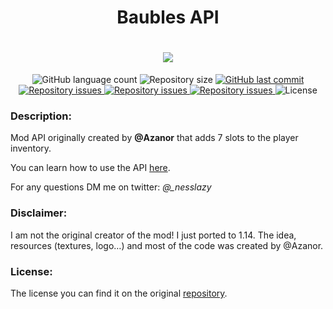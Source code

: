 <h1 align="center">Baubles API</h1>
<h1 align="center">
  <img src="https://raw.githubusercontent.com/lazyMods/Baubles/master/src/main/resources/flogo.png"><br>
</h1>

<p align="center">
  <img alt="GitHub language count" src="https://img.shields.io/github/languages/count/lazyMods/Baubles.svg">

  <img alt="Repository size" src="https://img.shields.io/github/repo-size/lazyMods/Baubles.svg">
  
  <a href="https://github.com/lazyMods/Baubles/commits/master">
    <img alt="GitHub last commit" src="https://img.shields.io/github/last-commit/lazyMods/Baubles.svg">
  </a>

  <a href="https://github.com/lazyMods/Baubles/issues">
    <img alt="Repository issues" src="https://img.shields.io/github/issues/lazyMods/Baubles.svg">
  </a>

  <a href="https://www.curseforge.com/minecraft/mc-mods/baubles-revamp">
    <img alt="Repository issues" src="http://cf.way2muchnoise.eu/full_362380_downloads.svg">
  </a>

  <a href="https://www.curseforge.com/minecraft/mc-mods/block-actions">
    <img alt="Repository issues" src="http://cf.way2muchnoise.eu/versions/362380.svg">
  </a>

  <img alt="License" src="https://img.shields.io/badge/license-ANS3.0NC-yellow">
</p>


### Description:

Mod API originally created by **@Azanor** that adds 7 slots to the player inventory.

You can learn how to use the API [here](https://github.com/lazyMods/Baubles/wiki/Intro).

For any questions DM me on twitter: *@_nesslazy*

### Disclaimer:

I am not the original creator of the mod! I just ported to 1.14.
The idea, resources (textures, logo…) and most of the code was created by @Azanor.

### License:

The license you can find it on the original [repository](https://github.com/Azanor/Baubles).

